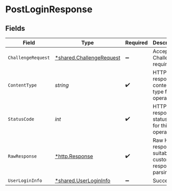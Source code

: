 # PostLoginResponse


## Fields

| Field                                                                      | Type                                                                       | Required                                                                   | Description                                                                |
| -------------------------------------------------------------------------- | -------------------------------------------------------------------------- | -------------------------------------------------------------------------- | -------------------------------------------------------------------------- |
| `ChallengeRequest`                                                         | [*shared.ChallengeRequest](../../../pkg/models/shared/challengerequest.md) | :heavy_minus_sign:                                                         | Accepted. Challenge required                                               |
| `ContentType`                                                              | *string*                                                                   | :heavy_check_mark:                                                         | HTTP response content type for this operation                              |
| `StatusCode`                                                               | *int*                                                                      | :heavy_check_mark:                                                         | HTTP response status code for this operation                               |
| `RawResponse`                                                              | [*http.Response](https://pkg.go.dev/net/http#Response)                     | :heavy_check_mark:                                                         | Raw HTTP response; suitable for custom response parsing                    |
| `UserLoginInfo`                                                            | [*shared.UserLoginInfo](../../../pkg/models/shared/userlogininfo.md)       | :heavy_minus_sign:                                                         | Success                                                                    |